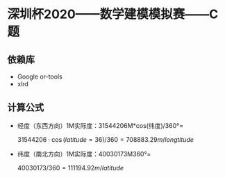 <!--
 * @Author: your name
 * @Date: 2020-07-23 10:35:16
 * @LastEditTime: 2020-07-23 11:11:19
 * @LastEditors: Please set LastEditors
 * @Description: In User Settings Edit
 * @FilePath: \szcup2020_simulation\README.md
--> 


深圳杯2020——数学建模模拟赛——C题
====

## 依赖库
- Google or-tools
- xlrd

## 计算公式
- 经度（东西方向）1M实际度：31544206M*cos(纬度)/360°=
  
  $31544206\cdot\cos(latitude=36)/360 = 708883.29m/longtitude$

- 纬度（南北方向）1M实际度：40030173M360°=

  $40030173/360 = 111194.92m/latitude$